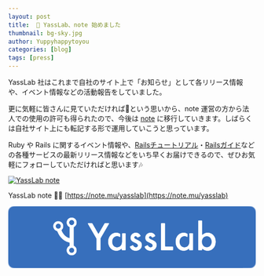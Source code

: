 ```yaml
---
layout: post
title:  📒 YassLab、note 始めました
thumbnail: bg-sky.jpg
author: Yuppyhappytoyou
categories: [blog]
tags: [press]
---
```


YassLab 社はこれまで自社のサイト上で「お知らせ」として各リリース情報や、イベント情報などの活動報告をしていました。

更に気軽に皆さんに見ていただければ💓という思いから、note 運営の方から法人での使用の許可も得られたので、今後は [note](https://note.mu/yasslab) に移行していきます。しばらくは自社サイト上にも転記する形で運用していこうと思っています。

Ruby や Rails に関するイベント情報や、[Railsチュートリアル](https://railstutorial.jp)・[Railsガイド](https://railsguides.jp/)などの各種サービスの最新リリース情報などをいち早くお届けできるので、ぜひお気軽にフォローしていただければと思います🎶

[![YassLab note](https://i.gyazo.com/97b7bbc4819a090d79a1c72133be57f9.png)](https://note.mu/yasslab)

YassLab note 📒✨ [https://note.mu/yasslab](https://note.mu/yasslab)


[![YassLab Inc.](/img/logos/800x200.png)](/)


